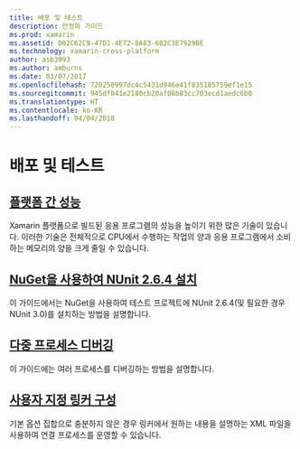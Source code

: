 ```yaml
---
title: 배포 및 테스트
description: 안정화 가이드
ms.prod: xamarin
ms.assetid: D02C62C9-47D1-4E72-8A83-602C3E7929BE
ms.technology: xamarin-cross-platform
author: asb3993
ms.author: amburns
ms.date: 03/07/2017
ms.openlocfilehash: 720250997dc4c5431d946e41f835185759ef1e15
ms.sourcegitcommit: 945df041e2180cb20af08b83cc703ecd1aedc6b0
ms.translationtype: HT
ms.contentlocale: ko-KR
ms.lasthandoff: 04/04/2018
---
```

# <a name="deployment-and-testing"></a>배포 및 테스트

##  <a name="cross-platform-performancememory-perf-best-practicesmd"></a>[플랫폼 간 성능](memory-perf-best-practices.md)

Xamarin 플랫폼으로 빌드된 응용 프로그램의 성능을 높이기 위한 많은 기술이 있습니다. 이러한 기술은 전체적으로 CPU에서 수행하는 작업의 양과 응용 프로그램에서 소비하는 메모리의 양을 크게 줄일 수 있습니다.

## <a name="installing-nunit-264-using-nugetinstalling-nunit-using-nugetmd"></a>[NuGet을 사용하여 NUnit 2.6.4 설치](installing-nunit-using-nuget.md)

이 가이드에서는 NuGet을 사용하여 테스트 프로젝트에 NUnit 2.6.4(및 필요한 경우 NUnit 3.0)를 설치하는 방법을 설명합니다.

## <a name="multi-process-debuggingmulti-process-debuggingmd"></a>[다중 프로세스 디버깅](multi-process-debugging.md)

이 가이드에는 여러 프로세스를 디버깅하는 방법을 설명합니다.


##  <a name="custom-linker-configurationlinkermd"></a>[사용자 지정 링커 구성](linker.md)

기본 옵션 집합으로 충분하지 않은 경우 링커에서 원하는 내용을 설명하는 XML 파일을 사용하여 연결 프로세스를 운영할 수 있습니다.